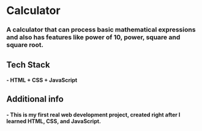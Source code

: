 # Calculator
### A calculator that can process basic mathematical expressions and also has features like power of 10, power, square and square root. 

## Tech Stack
#### - HTML + CSS + JavaScript

## Additional info
#### - This is my first real web development project, created right after I learned HTML, CSS, and JavaScript.
